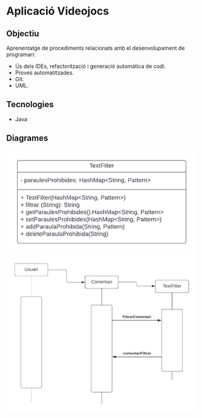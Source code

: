 Aplicació Videojocs
===================

Objectiu
--------

Aprenentatge de procediments relacionats amb el desenvolupament de programari:
- Ús dels IDEs, refactorització i generació automàtica de codi. 
- Proves automatitzades.
- Git.
- UML.

Tecnologies
-----------

- Java

Diagrames
---------

![image 1](./diagrams/DiagramaClasse.png) 
![image 1](./diagrams/DiagramaJavi-Edgar.png) 
